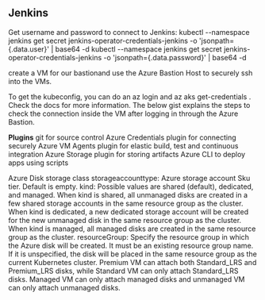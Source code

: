 ## Jenkins

Get  username and password to connect to Jenkins:
kubectl --namespace jenkins get secret jenkins-operator-credentials-jenkins -o 'jsonpath={.data.user}' | base64 -d
kubectl --namespace jenkins get secret jenkins-operator-credentials-jenkins -o 'jsonpath={.data.password}' | base64 -d


create a VM for our bastionand use the Azure Bastion Host to securely ssh into the VMs.

To get the kubeconfig, you can do an az login and az aks get-credentials . Check the docs for more information. The below gist explains the steps to check the connection inside the VM after logging in through the Azure Bastion.

**Plugins**
git for source control
Azure Credentials plugin for connecting securely
Azure VM Agents plugin for elastic build, test and continuous integration
Azure Storage plugin for storing artifacts
Azure CLI to deploy apps using scripts


Azure Disk storage class
storageaccounttype: Azure storage account Sku tier. Default is empty.
kind: Possible values are shared (default), dedicated, and managed. When kind is shared, all unmanaged disks are created in a few shared storage accounts in the same resource group as the cluster. When kind is dedicated, a new dedicated storage account will be created for the new unmanaged disk in the same resource group as the cluster. When kind is managed, all managed disks are created in the same resource group as the cluster.
resourceGroup: Specify the resource group in which the Azure disk will be created. It must be an existing resource group name. If it is unspecified, the disk will be placed in the same resource group as the current Kubernetes cluster.
Premium VM can attach both Standard_LRS and Premium_LRS disks, while Standard VM can only attach Standard_LRS disks.
Managed VM can only attach managed disks and unmanaged VM can only attach unmanaged disks.
